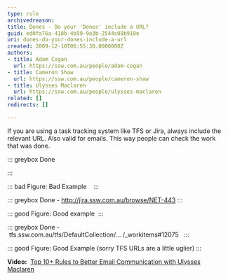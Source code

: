```yaml
---
type: rule
archivedreason: 
title: Dones - Do your 'Dones' include a URL?
guid: ed0fa76a-418b-4b59-9e3b-2544c08b910e
uri: dones-do-your-dones-include-a-url
created: 2009-12-10T06:55:30.0000000Z
authors:
- title: Adam Cogan
  url: https://ssw.com.au/people/adam-cogan
- title: Cameron Shaw
  url: https://ssw.com.au/people/cameron-shaw
- title: Ulysses Maclaren
  url: https://ssw.com.au/people/ulysses-maclaren
related: []
redirects: []

---
```


If you are using a task tracking system like TFS or Jira, always include the relevant URL. Also valid for emails. This way people can check the work that was done.

<!--endintro-->


::: greybox
Done 

:::



::: bad
Figure: Bad Example   
:::



::: greybox
Done - http://jira.ssw.com.au/browse/NET-443
:::



::: good
Figure: Good example 
:::



::: greybox
Done - tfs.ssw.com.au/tfs/DefaultCollection/... /\_workitems#12075  
:::

 

::: good
Figure: Good Example (sorry TFS URLs are a little uglier)
:::


**Video:**  [Top 10+ Rules to Better Email Communication with Ulysses Maclaren](https&#58;//www.youtube.com/watch?v=LAqRokqq4jI)
